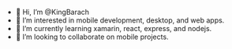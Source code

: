 - 👋 Hi, I’m @KingBarach
- 👀 I’m interested in mobile development, desktop, and web apps. 
- 🌱 I’m currently learning xamarin, react, express, and nodejs.
- 💞️ I’m looking to collaborate on mobile projects.


<!---
KingBarach/KingBarach is a ✨ special ✨ repository because its `README.md` (this file) appears on your GitHub profile.
You can click the Preview link to take a look at your changes.
--->
